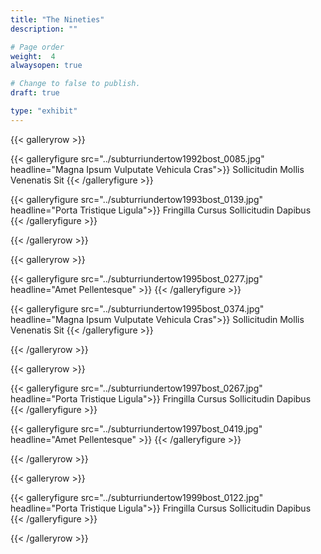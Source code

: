 ```yaml
---
title: "The Nineties"
description: ""

# Page order
weight:  4
alwaysopen: true

# Change to false to publish.
draft: true

type: "exhibit"
---
```



{{< galleryrow >}}

{{< galleryfigure src="../subturriundertow1992bost_0085.jpg"
           headline="Magna Ipsum Vulputate Vehicula Cras">}} Sollicitudin Mollis Venenatis Sit
{{< /galleryfigure >}}

{{< galleryfigure src="../subturriundertow1993bost_0139.jpg"
           headline="Porta Tristique Ligula">}} Fringilla Cursus Sollicitudin Dapibus
{{< /galleryfigure >}}

{{< /galleryrow >}}

{{< galleryrow >}}

{{< galleryfigure src="../subturriundertow1995bost_0277.jpg"
           headline="Amet Pellentesque" >}}
{{< /galleryfigure >}}

{{< galleryfigure src="../subturriundertow1995bost_0374.jpg"
           headline="Magna Ipsum Vulputate Vehicula Cras">}} Sollicitudin Mollis Venenatis Sit
{{< /galleryfigure >}}

{{< /galleryrow >}}

{{< galleryrow >}}

{{< galleryfigure src="../subturriundertow1997bost_0267.jpg"
           headline="Porta Tristique Ligula">}} Fringilla Cursus Sollicitudin Dapibus
{{< /galleryfigure >}}

{{< galleryfigure src="../subturriundertow1997bost_0419.jpg"
           headline="Amet Pellentesque" >}}
{{< /galleryfigure >}}

{{< /galleryrow >}}

{{< galleryrow >}}

{{< galleryfigure src="../subturriundertow1999bost_0122.jpg"
           headline="Porta Tristique Ligula">}} Fringilla Cursus Sollicitudin Dapibus
{{< /galleryfigure >}}

{{< /galleryrow >}}
